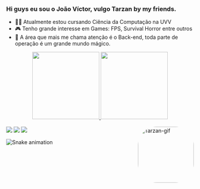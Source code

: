 ### Hi guys eu sou o João Víctor, vulgo Tarzan by my friends. 

- 👨‍💻 Atualmente estou cursando Ciência da Computação na UVV 
- 🎮 Tenho grande interesse em Games: FPS, Survival Horror entre outros
- 🦾 A área que mais me chama atenção é o Back-end, toda parte de operação é um grande mundo mágico.

<div align="center">
  <a href="https://github.com/DevTrzJbr">
  <img height="180em" src="https://github-readme-stats.vercel.app/api?username=DevTrzJbr&show_icons=true&theme=tokyonight&include_all_commits=true&count_private=true"/>
  <img height="180em" src="https://github-readme-stats.vercel.app/api/top-langs/?username=DevTrzJbr&layout=compact&langs_count=7&theme=tokyonight"/>
</div>
<div style="display: inline_block"><br>
  <img align="right" padding-right="50px" alt="Tarzan-gif" height="150" style="border-radius:50px;" src="https://i.pinimg.com/originals/4e/6f/b6/4e6fb61406440ae68fd1d4fcc6810339.gif">
</div>
 
<div> 
  <a href="https://www.instagram.com/dev_iniciante" target="_blank"><img src="https://img.shields.io/badge/-Instagram-%23E4405F?style=for-the-badge&logo=instagram&logoColor=white" target="_blank"></a>
  <a href="https://www.reddit.com/user/joaovictorantun" target="_blank"><img src="https://img.shields.io/badge/-Reddit-critical?style=for-the-badge&logo=reddit&logoColor=white" target="_blank"></a>
  <a href="https://www.linkedin.com/in/joaovicantunes/?trk=public-profile-join-page" target="_blank"><img src="https://img.shields.io/badge/-LinkedIn-%230077B5?style=for-the-badge&logo=linkedin&logoColor=white" target="_blank"></a> 
  
![Snake animation](https://github.com/DevTrzJbr/DevTrzJbr/blob/output/github-contribution-grid-snake.svg)
  
</div>
